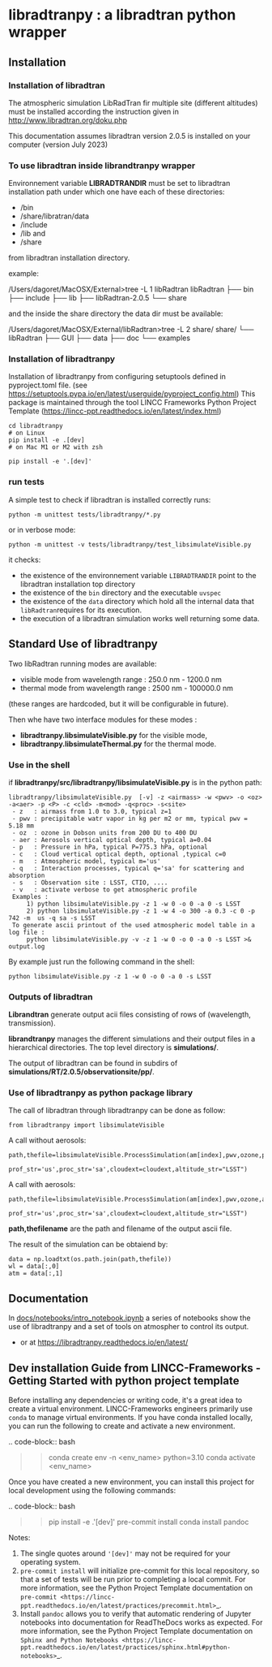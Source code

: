 # libradtranpy : a libradtran python wrapper


## Installation

### Installation of libradtran

The atmospheric simulation LibRadTran fir multiple site (different altitudes) must be installed according the instruction given in 
http://www.libradtran.org/doku.php

This documentation assumes libradtran version 2.0.5 is installed on your computer (version July 2023)


### To use libradtran inside librandtranpy wrapper


Environnement variable **LIBRADTRANDIR** must be set to libradtran installation path under which one have each of these directories:

- /bin 
- /share/libratran/data
- /include 
- /lib and 
- /share 

from libradtran installation directory. 

example:

/Users/dagoret/MacOSX/External>tree -L 1 libRadtran
libRadtran
├── bin
├── include
├── lib
├── libRadtran-2.0.5
└── share

and the inside the share directory the data dir must be available:

/Users/dagoret/MacOSX/External/libRadtran>tree -L 2 share/
share/
└── libRadtran
    ├── GUI
    ├── data
    ├── doc
    └── examples
	

### Installation of libradtranpy

Installation of libradtranpy from configuring setuptools defined in pyproject.toml file.
(see https://setuptools.pypa.io/en/latest/userguide/pyproject_config.html)
This package is maintained through the tool LINCC Frameworks Python Project Template (https://lincc-ppt.readthedocs.io/en/latest/index.html)

    cd libradtranpy
    # on Linux
	pip install -e .[dev]
    # on Mac M1 or M2 with zsh

    pip install -e '.[dev]'


### run tests

A simple test to check if libradtran is installed correctly runs:

    python -m unittest tests/libradtranpy/*.py

or in verbose mode:

    python -m unittest -v tests/libradtranpy/test_libsimulateVisible.py

it checks:
- the existence of the environnement variable `LIBRADTRANDIR` point to the libradtran installation top directory
- the existence of the `bin` directory and the executable `uvspec`
- the existence of the `data` directory which hold all the internal data that `libRadtran`requires for its execution.   
- the execution of a libradtran simulation works well returning some data. 
       
## Standard Use of libradtranpy

Two libRadtran running modes are available:
- visible mode from wavelength range : 250.0 nm -  1200.0 nm
- thermal mode from wavelength range : 2500 nm -  100000.0 nm

(these ranges are hardcoded, but it will be configurable in future).

Then whe have two interface modules for these modes : 
- **libradtranpy.libsimulateVisible.py** for the visible mode,
- **libradtranpy.libsimulateThermal.py** for the thermal mode.


### Use in the shell

if **libradtranpy/src/libradtranpy/libsimulateVisible.py** is in the python path:


	libradtranpy/libsimulateVisible.py  [-v] -z <airmass> -w <pwv> -o <oz> -a<aer> -p <P> -c <cld> -m<mod> -q<proc> -s<site>
 	 - z   : airmass from 1.0 to 3.0, typical z=1 
 	 - pwv : precipitable watr vapor in kg per m2 or mm, typical pwv = 5.18 mm
 	 - oz  : ozone in Dobson units from 200 DU to 400 DU
 	 - aer : Aerosols vertical optical depth, typical a=0.04
 	 - p   : Pressure in hPa, typical P=775.3 hPa, optional  
 	 - c   : Cloud vertical optical depth, optional ,typical c=0
 	 - m   : Atmospheric model, typical m='us' 
 	 - q   : Interaction processes, typical q='sa' for scattering and absorption
     - s   : Observation site : LSST, CTIO, ....  
 	 - v   : activate verbose to get atmospheric profile
	 Examples : 
	 	 1) python libsimulateVisible.py -z 1 -w 0 -o 0 -a 0 -s LSST
	 	 2) python libsimulateVisible.py -z 1 -w 4 -o 300 -a 0.3 -c 0 -p 742 -m  us -q sa -s LSST
	 To generate ascii printout of the used atmospheric model table in a log file :
	 	 python libsimulateVisible.py -v -z 1 -w 0 -o 0 -a 0 -s LSST >& output.log
	 
By example just run the following command in the shell:
     
    python libsimulateVisible.py -z 1 -w 0 -o 0 -a 0 -s LSST 


### Outputs of libradtran

**Librandtran** generate output acii files consisting of rows of (wavelength, transmission).
 
**librandtranpy** manages the different simulations and their output files in a hierarchical directories. The top level directory is **simulations/**.

The output of libradtran can be found in subdirs of **simulations/RT/2.0.5/observationsite/pp/**.

	 	 
	 	 
### Use of libradtranpy as python package library

The call of libradtran through libradtranpy can be done as follow:

    from libradtranpy import libsimulateVisible
      
A call without aerosols:

    path,thefile=libsimulateVisible.ProcessSimulation(am[index],pwv,ozone,pressure,
                                                      prof_str='us',proc_str='sa',cloudext=cloudext,altitude_str="LSST")
A call with aerosols:

    path,thefile=libsimulateVisible.ProcessSimulation(am[index],pwv,ozone,aer,pressure,
                                                      prof_str='us',proc_str='sa',cloudext=cloudext,altitude_str="LSST")


**path,thefilename** are the path and filename of the output ascii file.

The result of the simulation can be obtaiend by:

    data = np.loadtxt(os.path.join(path,thefile))
    wl = data[:,0]
    atm = data[:,1]                                                 
                                                      
                                                      




## Documentation


In [docs/notebooks/intro_notebook.ipynb](docs/notebooks/intro_notebook.ipynb) a series of notebooks show the use of libradtranpy and a set of tools on atmospher to control its output. 

- or at https://libradtranpy.readthedocs.io/en/latest/


## Dev installation Guide from LINCC-Frameworks - Getting Started with python project template


Before installing any dependencies or writing code, it's a great idea to create a
virtual environment. LINCC-Frameworks engineers primarily use `conda` to manage virtual
environments. If you have conda installed locally, you can run the following to
create and activate a new environment.

.. code-block:: bash

   >> conda create env -n <env_name> python=3.10
   >> conda activate <env_name>


Once you have created a new environment, you can install this project for local
development using the following commands:

.. code-block:: bash

   >> pip install -e .'[dev]'
   >> pre-commit install
   >> conda install pandoc


Notes:

1) The single quotes around ``'[dev]'`` may not be required for your operating system.
2) ``pre-commit install`` will initialize pre-commit for this local repository, so
   that a set of tests will be run prior to completing a local commit. For more
   information, see the Python Project Template documentation on
   `pre-commit <https://lincc-ppt.readthedocs.io/en/latest/practices/precommit.html>`_.
3) Install ``pandoc`` allows you to verify that automatic rendering of Jupyter notebooks
   into documentation for ReadTheDocs works as expected. For more information, see
   the Python Project Template documentation on
   `Sphinx and Python Notebooks <https://lincc-ppt.readthedocs.io/en/latest/practices/sphinx.html#python-notebooks>`_.

